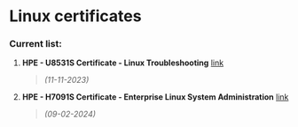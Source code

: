 # Linux certificates

### Current list:

1. **HPE - U8531S Certificate - Linux Troubleshooting** [link](</U8531S Certificate - Linux Troubleshooting - Michał Walter.pdf>)
    >*(11-11-2023)*
2. **HPE - H7091S Certificate - Enterprise Linux System Administration** [link](</H7091S Certificate - Enterprise Linux System Administration - Michał Walter.pdf>)
    >*(09-02-2024)*